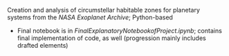  Creation and analysis of circumstellar habitable zones for planetary systems from the _NASA Exoplanet Archive_; Python-based 
 
 * Final notebook is in _FinalExplanatoryNotebookofProject.ipynb_; contains final implementation of code, as well (progression mainly includes drafted elements)
